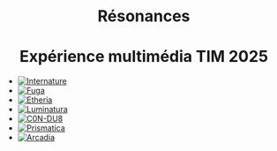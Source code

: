 <h1 style="text-align: center;"> Résonances</h1>
<h1 style="text-align: center;"> Expérience multimédia TIM 2025</h1>

* [![Internature](https://placehold.co/600x400?text=Internature)](https://tprangers.github.io/internature/#/)
* [![Fuga](https://placehold.co/600x400?text=Fuga)](https://escapism-fuga.github.io/Fuga/#/)
* [![Etheria](https://placehold.co/600x400?text=Etheria)](https://ethereal-creators.github.io/Etheria/#/)
* [![Luminatura](https://placehold.co/600x400?text=Luminatura)](https://miaou-mafia.github.io/projet-luminatura/#/)
* [![C0N-DU8](https://placehold.co/600x400?text=C0N-DU8)](https://gearshift-games.github.io/Web-C0N-DU8/#/)
* [![Prismatica](https://placehold.co/600x400?text=Prismatica)](https://pootpookies.github.io/Prismatica/#/)
* [![Arcadia](https://placehold.co/600x400?text=Arcadia)](https://cousi-cousa.github.io/Arcadia/#/)

